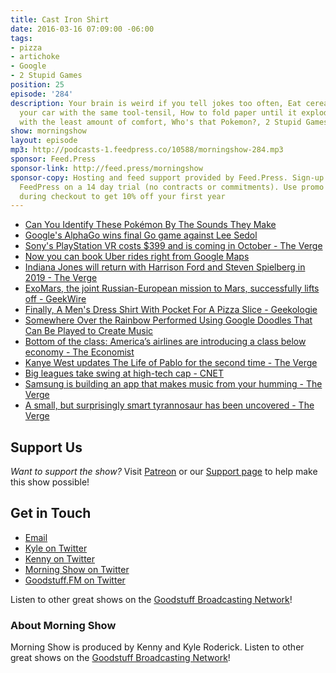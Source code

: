 ```yaml
---
title: Cast Iron Shirt
date: 2016-03-16 07:09:00 -06:00
tags:
- pizza
- artichoke
- Google
- 2 Stupid Games
position: 25
episode: '284'
description: Your brain is weird if you tell jokes too often, Eat cereal and repair
  your car with the same tool-tensil, How to fold paper until it explodes, Fly today
  with the least amount of comfort, Who's that Pokemon?, 2 Stupid Games, and more.
show: morningshow
layout: episode
mp3: http://podcasts-1.feedpress.co/10588/morningshow-284.mp3
sponsor: Feed.Press
sponsor-link: http://feed.press/morningshow
sponsor-copy: Hosting and feed support provided by Feed.Press. Sign-up today and try
  FeedPress on a 14 day trial (no contracts or commitments). Use promo code `morningshow`
  during checkout to get 10% off your first year
---
```


* [Can You Identify These Pokémon By The Sounds They Make](http://www.buzzfeed.com/thestarsaregolden/do-you-know-pokemon-sounds-12vjr)
* [Google's AlphaGo wins final Go game against Lee Sedol](http://mashable.com/2016/03/15/google-s-alphago-wins-final-go-game-against-lee-sedol/#B5CqN96n8Gqf)
* [Sony's PlayStation VR costs $399 and is coming in October - The Verge](http://www.theverge.com/2016/3/15/11224988/sony-playstation-vr-release-date-price-gdc-2016)
* [Now you can book Uber rides right from Google Maps](http://mashable.com/2016/03/15/google-maps-uber/#YC5ol.dOyPqm)
* [Indiana Jones will return with Harrison Ford and Steven Spielberg in 2019 - The Verge](http://www.theverge.com/2016/3/15/11238178/harrison-ford-indiana-jones-2019-spielberg)
* [ExoMars, the joint Russian-European mission to Mars, successfully lifts off - GeekWire](http://www.geekwire.com/2016/exomars-joint-russian-european-mission-mars-successfully-lifts-off/)
* [Finally, A Men's Dress Shirt With Pocket For A Pizza Slice - Geekologie](http://geekologie.com/2016/03/finally-a-mens-dress-shirt-with-pocket-f.php)
* [Somewhere Over the Rainbow Performed Using Google Doodles That Can Be Played to Create Music](http://laughingsquid.com/somewhere-over-the-rainbow-performed-using-google-doodles-that-can-be-played-to-create-music/)
* [Bottom of the class: America’s airlines are introducing a class below economy - The Economist](http://www.economist.com/blogs/gulliver/2016/02/bottom-class?fsrc=scn/tw/te/bl/ed/bottomoftheclassamericasairlinesareintroducingaclassbeloweconomy)
* [Kanye West updates The Life of Pablo for the second time - The Verge](http://www.theverge.com/2016/3/15/11243072/kanye-west-life-of-pablo-new-song-tidal-update)
* [Big leagues take swing at high-tech cap - CNET](http://www.cnet.com/news/mlb-big-league-pittsburgh-pirates-protective-cap-yankees/)
* [Samsung is building an app that makes music from your humming - The Verge](http://www.theverge.com/2016/3/14/11223256/hum-on-samsung-app)
* [A small, but surprisingly smart tyrannosaur has been uncovered - The Verge](http://www.theverge.com/2016/3/14/11220264/new-tyrannosaurs-timurlengia-euotica-smart-before-big)

## Support Us
*Want to support the show?* Visit [Patreon](http://patreon.com/morningshow) or our [Support page](http://goodstuff.fm/support) to help make this show possible!

## Get in Touch
* [Email](mailto:kyle@goodstuff.fm)
* [Kyle on Twitter](http://twitter.com/dogburps)
* [Kenny on Twitter](http://twitter.com/pizzarobotics)
* [Morning Show on Twitter](http://twitter.com/morningshowam)
* [Goodstuff.FM on Twitter](http://twitter.com/goodstufffm)

Listen to other great shows on the [Goodstuff Broadcasting Network](http://goodstuff.fm/broadcasts)!

### About Morning Show
Morning Show is produced by Kenny and Kyle Roderick. Listen to other great shows on the [Goodstuff Broadcasting Network](http://goodstuff.fm/)!
